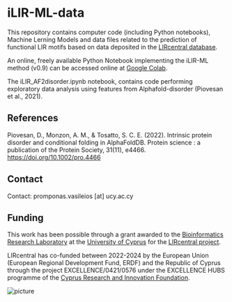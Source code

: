 # iLIR-ML-data

This repository contains computer code (including Python notebooks), Machine Lerning Models and data files related to the prediction of functional LIR motifs based on data deposited in the [LIRcentral database](https://lircentral.eu).


An online, freely available Python Notebook implementing the iLIR-ML method (v0.9) can be accessed online at [Google Colab](https://colab.research.google.com/drive/1FjK2nR9gFtELOoBwvPDKicvkzV-2flhA?usp=sharing).

The iLIR_AF2disorder.ipynb notebook, contains code performing exploratory data analysis using features from Alphafold-disorder (Piovesan et al., 2021). 

## References
Piovesan, D., Monzon, A. M., & Tosatto, S. C. E. (2022). Intrinsic protein disorder and conditional folding in AlphaFoldDB. Protein science : a publication of the Protein Society, 31(11), e4466. https://doi.org/10.1002/pro.4466

## Contact
Contact: promponas.vasileios [at] ucy.ac.cy


## Funding
This work has been possible through a grant awarded to the [Bioinformatics Research Laboratory](https://vprobon.github.io/BRL-UCY) at the [University of Cyprus](https://www.ucy.ac.cy) for the [LIRcentral project](https://lircentral.eu/).

LIRcentral has co-funded between 2022-2024 by the European Union (European Regional Development Fund, ERDF) and the Republic of Cyprus through the project EXCELLENCE/0421/0576 under the EXCELLENCE HUBS programme of the [Cyprus Research and Innovation Foundation](https://research.org.cy).

![picture](https://lircentral.eu/images/LIRcentral-FundedBy.png)



